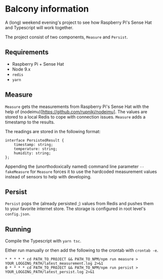 # Balcony information

A (long) weekend evening's project to see how Raspberry Pi's Sense Hat and Typescript will work together.

The project consist of two components, `Measure` and `Persist`.

## Requirements
* Raspberry Pi + Sense Hat
* Node 9.x
* `redis`
* `yarn`

## Measure

`Measure` gets the measurements from Raspberry Pi's Sense Hat with the help of (nodeimu)[https://github.com/rupnikj/nodeimu]. The values are stored to a local Redis to cope with connection issues. `Measure` adds a timestamp to the results.

The readings are stored in the following format:
```
interface PersistedResult {
    timestamp: string;
    temperature: string;
    humidity: string;
};
```

Appending the (unorthodoxically named) command line parameter `--fakeMeasure` for `Measure` forces it to use the hardcoded measurement
values instead of sensors to help with developing.

## Persist

`Persist` pops the (already persisted ;) values from Redis and pushes them to your favorite internet store.
The storage is configured in root level's `config.json`.

## Running

Compile the Typescript with `yarn tsc`.

Either run manually or then add the following to the crontab with `crontab -e`.
```
* * * * * cd PATH_TO_PROJECT && PATH_TO_NPM/npm run measure > YOUR_LOGGING_PATH/latest_measurement.log 2>&1
0 * * * * cd PATH_TO_PROJECT && PATH_TO_NPM/npm run persist > YOUR_LOGGING_PATH/latest_persist.log 2>&1
```
